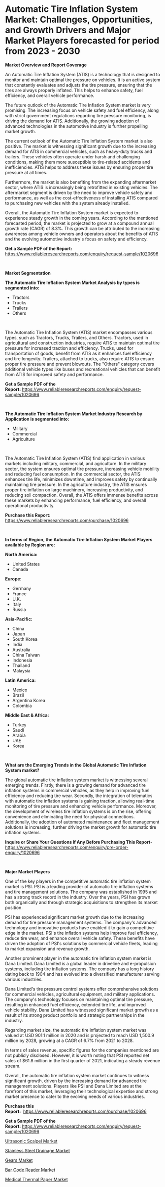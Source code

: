 <p><h1>Automatic Tire Inflation System Market: Challenges, Opportunities, and Growth Drivers and Major Market Players forecasted for period from 2023 - 2030</h1></p><p><strong>Market Overview and Report Coverage</strong></p>
<p><p>An Automatic Tire Inflation System (ATIS) is a technology that is designed to monitor and maintain optimal tire pressure on vehicles. It is an active system that constantly evaluates and adjusts the tire pressure, ensuring that the tires are always properly inflated. This helps to enhance safety, fuel efficiency, and overall vehicle performance.</p><p>The future outlook of the Automatic Tire Inflation System market is very promising. The increasing focus on vehicle safety and fuel efficiency, along with strict government regulations regarding tire pressure monitoring, is driving the demand for ATIS. Additionally, the growing adoption of advanced technologies in the automotive industry is further propelling market growth.</p><p>The current outlook of the Automatic Tire Inflation System market is also positive. The market is witnessing significant growth due to the increasing demand for ATIS in commercial vehicles, such as heavy-duty trucks and trailers. These vehicles often operate under harsh and challenging conditions, making them more susceptible to tire-related accidents and inefficiencies. ATIS helps to address these issues by ensuring proper tire pressure at all times.</p><p>Furthermore, the market is also benefiting from the expanding aftermarket sector, where ATIS is increasingly being retrofitted in existing vehicles. The aftermarket segment is driven by the need to improve vehicle safety and performance, as well as the cost-effectiveness of installing ATIS compared to purchasing new vehicles with the system already installed.</p><p>Overall, the Automatic Tire Inflation System market is expected to experience steady growth in the coming years. According to the mentioned forecasted period, the market is projected to grow at a compound annual growth rate (CAGR) of 8.3%. This growth can be attributed to the increasing awareness among vehicle owners and operators about the benefits of ATIS and the evolving automotive industry's focus on safety and efficiency.</p></p>
<p><strong>Get a Sample PDF of the Report:</strong> <a href="https://www.reliableresearchreports.com/enquiry/request-sample/1020696">https://www.reliableresearchreports.com/enquiry/request-sample/1020696</a></p>
<p>&nbsp;</p>
<p><strong>Market Segmentation</strong></p>
<p><strong>The Automatic Tire Inflation System Market Analysis by types is segmented into:</strong></p>
<p><ul><li>Tractors</li><li>Trucks</li><li>Trailers</li><li>Others</li></ul></p>
<p>&nbsp;</p>
<p><p>The Automatic Tire Inflation System (ATIS) market encompasses various types, such as Tractors, Trucks, Trailers, and Others. Tractors, used in agricultural and construction industries, require ATIS to maintain optimal tire pressure for increased traction and efficiency. Trucks, used for transportation of goods, benefit from ATIS as it enhances fuel efficiency and tire longevity. Trailers, attached to trucks, also require ATIS to ensure proper tire pressure and prevent blowouts. The "Others" category covers additional vehicle types like buses and recreational vehicles that can benefit from ATIS for improved safety and performance.</p></p>
<p><strong>Get a Sample PDF of the Report:</strong>&nbsp;<a href="https://www.reliableresearchreports.com/enquiry/request-sample/1020696">https://www.reliableresearchreports.com/enquiry/request-sample/1020696</a></p>
<p>&nbsp;</p>
<p><strong>The Automatic Tire Inflation System Market Industry Research by Application is segmented into:</strong></p>
<p><ul><li>Military</li><li>Commercial</li><li>Agriculture</li></ul></p>
<p>&nbsp;</p>
<p><p>The Automatic Tire Inflation System (ATIS) find application in various markets including military, commercial, and agriculture. In the military sector, the system ensures optimal tire pressure, increasing vehicle mobility and reducing fuel consumption. In the commercial sector, the ATIS enhances tire life, minimizes downtime, and improves safety by continually maintaining tire pressure. In the agriculture industry, the ATIS ensures proper tire inflation on large machinery, increasing productivity, and reducing soil compaction. Overall, the ATIS offers immense benefits across these markets by enhancing performance, fuel efficiency, and overall operational productivity.</p></p>
<p><strong>Purchase this Report:</strong>&nbsp; <a href="https://www.reliableresearchreports.com/purchase/1020696">https://www.reliableresearchreports.com/purchase/1020696</a></p>
<p>&nbsp;</p>
<p><strong>In terms of Region, the Automatic Tire Inflation System Market Players available by Region are:</strong></p>
<p>
    <p> <strong> North America: </strong>
        <ul>
            <li>United States</li>
            <li>Canada</li>
        </ul>
        </p> 
    <p> <strong> Europe: </strong>
        <ul>
            <li>Germany</li>
            <li>France</li>
            <li>U.K.</li>
            <li>Italy</li>
            <li>Russia</li>
        </ul>
        </p> 
    <p> <strong> Asia-Pacific: </strong>
        <ul>
            <li>China</li>
            <li>Japan</li>
            <li>South Korea</li>
            <li>India</li>
            <li>Australia</li>
            <li>China Taiwan</li>
            <li>Indonesia</li>
            <li>Thailand</li>
            <li>Malaysia</li>
        </ul>
        </p> 
    <p> <strong> Latin America: </strong>
        <ul>
            <li>Mexico</li>
            <li>Brazil</li>
            <li>Argentina Korea</li>
            <li>Colombia</li>
        </ul>
        </p> 
    <p> <strong> Middle East & Africa: </strong>
        <ul>
            <li>Turkey</li>
            <li>Saudi</li>
            <li>Arabia</li>
            <li>UAE</li>
            <li>Korea</li>
        </ul>
    </p>
    </p>
<p>&nbsp;</p>
<p><strong>What are the Emerging Trends in the Global Automatic Tire Inflation System market?</strong></p>
<p><p>The global automatic tire inflation system market is witnessing several emerging trends. Firstly, there is a growing demand for advanced tire inflation systems in commercial vehicles, as they help in improving fuel efficiency and reducing tire wear. Secondly, the integration of telematics with automatic tire inflation systems is gaining traction, allowing real-time monitoring of tire pressure and enhancing vehicle performance. Moreover, the development of wireless tire inflation systems is on the rise, offering convenience and eliminating the need for physical connections. Additionally, the adoption of automated maintenance and fleet management solutions is increasing, further driving the market growth for automatic tire inflation systems.</p></p>
<p><strong>Inquire or Share Your Questions If Any Before Purchasing This Report</strong>- <a href="https://www.reliableresearchreports.com/enquiry/pre-order-enquiry/1020696">https://www.reliableresearchreports.com/enquiry/pre-order-enquiry/1020696</a></p>
<p>&nbsp;</p>
<p><strong>Major Market Players</strong></p>
<p><p>One of the key players in the competitive automatic tire inflation system market is PSI. PSI is a leading provider of automatic tire inflation systems and tire management solutions. The company was established in 1995 and has a strong track record in the industry. Over the years, PSI has grown both organically and through strategic acquisitions to strengthen its market position.</p><p>PSI has experienced significant market growth due to the increasing demand for tire pressure management systems. The company's advanced technology and innovative products have enabled it to gain a competitive edge in the market. PSI's tire inflation systems help improve fuel efficiency, reduce tire wear, and enhance overall vehicle safety. These benefits have driven the adoption of PSI's solutions by commercial vehicle fleets, leading to market expansion and revenue growth.</p><p>Another prominent player in the automatic tire inflation system market is Dana Limited. Dana Limited is a global leader in driveline and e-propulsion systems, including tire inflation systems. The company has a long history dating back to 1904 and has evolved into a diversified manufacturer serving various industries.</p><p>Dana Limited's tire pressure control systems offer comprehensive solutions for commercial vehicles, agricultural equipment, and military applications. The company's technology focuses on maintaining optimal tire pressure, resulting in enhanced fuel efficiency, extended tire life, and improved vehicle stability. Dana Limited has witnessed significant market growth as a result of its strong product portfolio and strategic partnerships in the industry.</p><p>Regarding market size, the automatic tire inflation system market was valued at USD 901.1 million in 2020 and is projected to reach USD 1,500.9 million by 2028, growing at a CAGR of 6.7% from 2021 to 2028.</p><p>In terms of sales revenue, specific figures for the companies mentioned are not publicly disclosed. However, it is worth noting that PSI reported net sales of $61.8 million in the first quarter of 2021, indicating a steady revenue stream.</p><p>Overall, the automatic tire inflation system market continues to witness significant growth, driven by the increasing demand for advanced tire management solutions. Players like PSI and Dana Limited are at the forefront of this market, leveraging their technological expertise and strong market presence to cater to the evolving needs of various industries.</p></p>
<p><strong>Purchase this Report:</strong>&nbsp;&nbsp;<a href="https://www.reliableresearchreports.com/purchase/1020696">https://www.reliableresearchreports.com/purchase/1020696</a></p>
<p></p>
<p><strong>Get a Sample PDF of the Report:</strong>&nbsp;<a href="https://www.reliableresearchreports.com/enquiry/request-sample/1020696">https://www.reliableresearchreports.com/enquiry/request-sample/1020696</a></p>
<p><p><a href="https://www.linkedin.com/pulse/ultrasonic-scalpel-market-size-share-global-analysis-7wwmc/">Ultrasonic Scalpel Market</a></p><p><a href="https://medium.com/@rosm15203/stainless-steel-drainage-market-insights-into-market-cagr-market-trends-and-growth-strategies-9042b0edafe5">Stainless Steel Drainage Market</a></p><p><a href="https://github.com/Chiragrp23/Market-Research-Report-List-1/blob/main/gears-market.md">Gears Market</a></p><p><a href="https://medium.com/@maryg156987/bar-code-reader-market-insights-into-market-cagr-market-trends-and-growth-strategies-45cdbd63aabf">Bar Code Reader Market</a></p><p><a href="https://www.linkedin.com/pulse/medical-thermal-paper-market-size-share-global-analysis-2luzc/">Medical Thermal Paper Market</a></p></p>